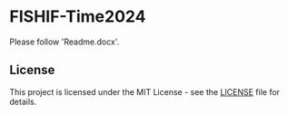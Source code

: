 # FISHIF-Time2024
Please follow 'Readme.docx'.


## License

This project is licensed under the MIT License - see the [LICENSE](LICENSE) file for details.
